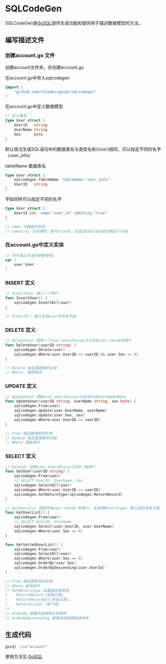 # SQLCodeGen

SQLCodeGen是[GoSQL](https://github.com/YiCodes/gosql)提供生成功能和提供用于描述数据模型的方法。

## 编写描述文件

### 创建account.go 文件

创建account文件夹，并创建account.go

在account.go中导入sqlcodegen

```account.go
import (
    "github.com/YiCodes/gosql/sqlcodegen"
)
```

在account.go中定义数据模型

```account.go
// 定义模型
type User struct {
    UserID   string
    UserName string
    Sex      byte
}
```

默认情况生成SQL语句中的数据表名与类型名称(User)相同，可以指定不同的名字（user_info)

tableName 数据表名

```account.go
type User struct {
    sqlcodegen.TableName `tableName:"user_info"`
    UserID   string
}
```

字段同样可以指定不同的名字

```account.go
type User struct {
    UserId int `name:"user_id" identity:"true"`
}

// name 为数据列名称
// identity 为自增列，若为true时，生成INSERT语句会忽略这个字段
```

### 在account.go中定义实体

```account.go
// 作于描述方法的参数使用。
var (
    user User
)
```

### INSERT 定义

```account.go
// InsertUser 插入一个用户
func InsertUser() {
    sqlcodegen.InsertAll(user)
}

// InsertAll 插入实体user的所有字段
```

### DELETE 定义

```account.go
// DeleteUser 删除一个user.UserId=userId并且user.Sex=0的用户
func DeleteUser(userID string) {
    sqlcodegen.Delete(user)
    sqlcodegen.Where(user.UserID == userID && user.Sex == 0)
}

// Delete 指定要删除的实体
// Where  删除条件
```

### UPDATE 定义

```account.go
// UpdateUser 更新user.UserId=userId的用户的UserName和Sex
func UpdateUser(userID string, userName string, sex byte) {
    sqlcodegen.From(user)
    sqlcodegen.Update(user.UserName, userName)
    sqlcodegen.Update(user.Sex, sex)
    sqlcodegen.Where(user.UserID == userID)
}

// From 指定要更新的实体
// Update 指定要更新的字段
// Where 更新条件
```

### SELECT 定义

```account.go
// GetUser 获取user.UserID=userID的一条用户
func GetUser(userID string) {
    sqlcodegen.From(user)
    // SELECT UserID, UserName, Sex
    sqlcodegen.SelectAll(user)
    sqlcodegen.Where(user.UserID == userID)
    sqlcodegen.SetReturnType(sqlcodegen.ReturnRecord)
}

// GetUserList 获取所有user.Sex=0 的用户, 未调用ReturnType，默认返回多条记录（数组）
func GetUserList() {
    sqlcodegen.From(user)
    // SELECT UserID, UserName
    sqlcodegen.Select(user.UserID, user.UserName)
    sqlcodegen.Where(user.Sex == 0)
}

func GetSortedUserList() {
    sqlcodegen.From(user)
    sqlcodegen.SelectAll(user)
    sqlcodegen.Where(user.Sex == 0)
    sqlcodegen.OrderBy(user.Sex)
    sqlcodegen.OrderByDescending(user.UserId)
}

// From 指定要查询的实体
// Where 查询条件
/* SetReturnType 设置返回值类型:
*    ReturnRecord（单条记录),
*    ReturnRecordSet(多条记录)，
*    ReturnScalar（单个值）
*/
// OrderBy 根据字段按照正序排序
// OrderByDescending 根据字段按照降序排序
```

## 生成代码

```c.sh
gosql -in="account"
```

使用方法见 [GoSQL](https://github.com/YiCodes/gosql)